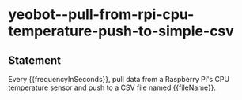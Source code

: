 # yeobot--pull-from-rpi-cpu-temperature-push-to-simple-csv 

## Statement
Every {{frequencyInSeconds}}, pull data from a Raspberry Pi's CPU temperature sensor and push to a CSV file named {{fileName}}.

